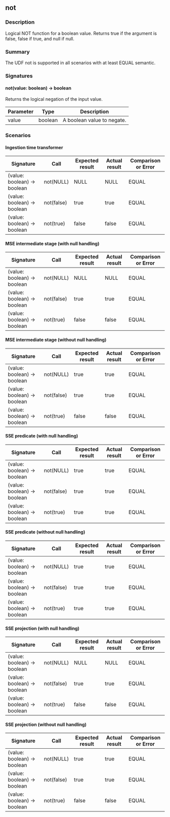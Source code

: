 <!--
  ~ Licensed to the Apache Software Foundation (ASF) under one
  ~ or more contributor license agreements.  See the NOTICE file
  ~ distributed with this work for additional information
  ~ regarding copyright ownership.  The ASF licenses this file
  ~ to you under the Apache License, Version 2.0 (the
  ~ "License"); you may not use this file except in compliance
  ~ with the License.  You may obtain a copy of the License at
  ~
  ~   http://www.apache.org/licenses/LICENSE-2.0
  ~
  ~ Unless required by applicable law or agreed to in writing,
  ~ software distributed under the License is distributed on an
  ~ "AS IS" BASIS, WITHOUT WARRANTIES OR CONDITIONS OF ANY
  ~ KIND, either express or implied.  See the License for the
  ~ specific language governing permissions and limitations
  ~ under the License.
  -->

## not

### Description

Logical NOT function for a boolean value. Returns true if the argument is false, false if true, and null if null.
### Summary

The UDF not is supported in all scenarios with at least EQUAL semantic.

### Signatures

#### not(value: boolean) -> boolean

Returns the logical negation of the input value.

| Parameter | Type | Description |
|-----------|------|-------------|
| value | boolean | A boolean value to negate. |
### Scenarios

#### Ingestion time transformer


| Signature | Call | Expected result | Actual result | Comparison or Error |
|-----------|------|-----------------|---------------|---------------------|
| (value: boolean) -> boolean |not(NULL) |NULL |NULL |EQUAL |
| (value: boolean) -> boolean |not(false) |true |true |EQUAL |
| (value: boolean) -> boolean |not(true) |false |false |EQUAL |


#### MSE intermediate stage (with null handling)


| Signature | Call | Expected result | Actual result | Comparison or Error |
|-----------|------|-----------------|---------------|---------------------|
| (value: boolean) -> boolean |not(NULL) |NULL |NULL |EQUAL |
| (value: boolean) -> boolean |not(false) |true |true |EQUAL |
| (value: boolean) -> boolean |not(true) |false |false |EQUAL |


#### MSE intermediate stage (without null handling)


| Signature | Call | Expected result | Actual result | Comparison or Error |
|-----------|------|-----------------|---------------|---------------------|
| (value: boolean) -> boolean |not(NULL) |true |true |EQUAL |
| (value: boolean) -> boolean |not(false) |true |true |EQUAL |
| (value: boolean) -> boolean |not(true) |false |false |EQUAL |


#### SSE predicate (with null handling)


| Signature | Call | Expected result | Actual result | Comparison or Error |
|-----------|------|-----------------|---------------|---------------------|
| (value: boolean) -> boolean |not(NULL) |true |true |EQUAL |
| (value: boolean) -> boolean |not(false) |true |true |EQUAL |
| (value: boolean) -> boolean |not(true) |true |true |EQUAL |


#### SSE predicate (without null handling)


| Signature | Call | Expected result | Actual result | Comparison or Error |
|-----------|------|-----------------|---------------|---------------------|
| (value: boolean) -> boolean |not(NULL) |true |true |EQUAL |
| (value: boolean) -> boolean |not(false) |true |true |EQUAL |
| (value: boolean) -> boolean |not(true) |true |true |EQUAL |


#### SSE projection (with null handling)


| Signature | Call | Expected result | Actual result | Comparison or Error |
|-----------|------|-----------------|---------------|---------------------|
| (value: boolean) -> boolean |not(NULL) |NULL |NULL |EQUAL |
| (value: boolean) -> boolean |not(false) |true |true |EQUAL |
| (value: boolean) -> boolean |not(true) |false |false |EQUAL |


#### SSE projection (without null handling)


| Signature | Call | Expected result | Actual result | Comparison or Error |
|-----------|------|-----------------|---------------|---------------------|
| (value: boolean) -> boolean |not(NULL) |true |true |EQUAL |
| (value: boolean) -> boolean |not(false) |true |true |EQUAL |
| (value: boolean) -> boolean |not(true) |false |false |EQUAL |


